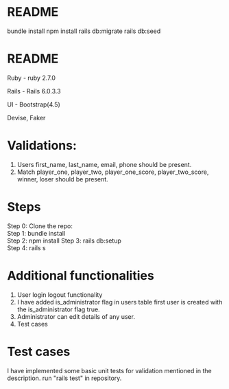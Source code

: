 # README

bundle install
npm install
rails db:migrate
rails db:seed


# README

Ruby - ruby 2.7.0

Rails - Rails 6.0.3.3

UI - Bootstrap(4.5)

Devise, Faker

# Validations:
1) Users first_name, last_name, email, phone should be present.
2) Match player_one, player_two, player_one_score, player_two_score, winner, loser should be present.

# Steps
Step 0: Clone the repo: <br />
Step 1: bundle install <br />
Step 2: npm install
Step 3: rails db:setup <br />
Step 4: rails s <br />

# Additional functionalities
1) User login logout functionality
2) I have added is_administrator flag in users table first user is created with the is_administrator flag true.
3) Administrator can edit details of any user.
4) Test cases

# Test cases
I have implemented some basic unit tests for validation mentioned in the description.
run "rails test" in repository.